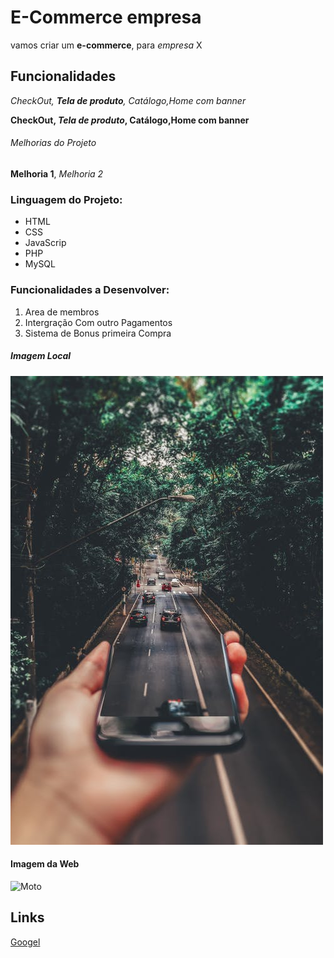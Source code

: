# E-Commerce empresa
vamos criar um **e-commerce**, para *empresa* X

## Funcionalidades

_CheckOut, **Tela de produto**, Catálogo,Home com banner_

__CheckOut, *Tela de produto*, Catálogo,Home com banner__

###### Melhorias do Projeto

__Melhoria 1__, _Melhoria 2_

### Linguagem do Projeto:

* HTML
* CSS 
* JavaScrip
* PHP
* MySQL

### Funcionalidades a Desenvolver:

1. Area de membros
2. Intergração Com outro Pagamentos
3. Sistema de Bonus primeira Compra

##### Imagem Local

![Celular](assets/image/fundo.jpeg)

#### Imagem da Web

![Moto](https://production.autoforce.com/uploads/version/profile_image/7517/comprar-vermelho_7b37d19739.png)

## Links

[Googel](https://www.google.com.br/?hl=pt-BR)

